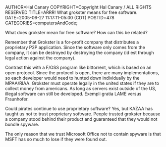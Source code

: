 AUTHOR=Hal Canary
COPYRIGHT=Copyright Hal Canary / ALL RIGHTS RESERVED
TITLE=ARRR!  What grokster means for free software.
DATE=2005-06-27 11:17:11-05:00 (CDT)
POSTID=478
CATEGORIES=computersAndCode;

What does grokster mean for free software? How can this be related?

Remember that Grokster is a for-profit company that distributes a proprietary P2P application. Since the software only comes from the company, it can be destroyed by destroying the company (id est through legal action against the company).

Contrast this with a F/OSS program like bittorrent, which is based on an open protocol. Since the protocol is open, there are many implementations, so each developer would need to hunted down individually by the MPAA/RIAA. Grokster must operate legally in the united states if they are to collect money from americans. As long as servers exist outside of the US, illegal software can still be developed. Exempli gratia LAME versus Fraunhofer.

Could pirates continue to use proprietary software? Yes, but KAZAA has taught us not to trust proprietary software. People trusted grokster because a company stood behind their product and guaranteed that they would not bundle spyware.

The only reason that we trust Microsoft Office not to contain spyware is that MSFT has so much to lose if they were found out.
